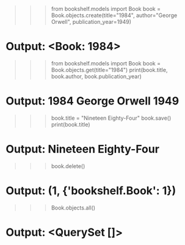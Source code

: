 >>> from bookshelf.models import Book
>>> book = Book.objects.create(title="1984", author="George Orwell", publication_year=1949)
# Output: <Book: 1984>


>>> from bookshelf.models import Book
>>> book = Book.objects.get(title="1984")
>>> print(book.title, book.author, book.publication_year)
# Output: 1984 George Orwell 1949


>>> book.title = "Nineteen Eighty-Four"
>>> book.save()
>>> print(book.title)
# Output: Nineteen Eighty-Four


>>> book.delete()
# Output: (1, {'bookshelf.Book': 1})
>>> Book.objects.all()
# Output: <QuerySet []>


